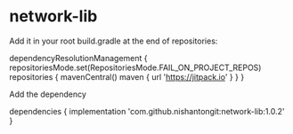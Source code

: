 # network-lib

Add it in your root build.gradle at the end of repositories:

dependencyResolutionManagement {
		repositoriesMode.set(RepositoriesMode.FAIL_ON_PROJECT_REPOS)
		repositories {
			mavenCentral()
			maven { url 'https://jitpack.io' }
		}
	}

 Add the dependency

 dependencies {
	        implementation 'com.github.nishantongit:network-lib:1.0.2'
	}
